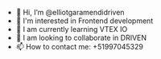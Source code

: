 - 👋 Hi, I’m @elliotgaramendidriven
- 👀 I'm interested in Frontend development
- 🌱 I am currently learning VTEX IO
- 💞️ I am looking to collaborate in DRIVEN
- 📫 How to contact me: +51997045329
